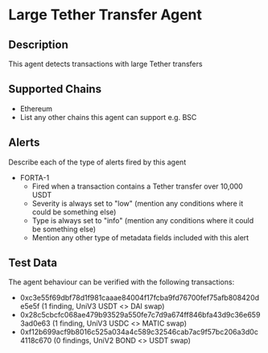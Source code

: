 # Large Tether Transfer Agent

## Description

This agent detects transactions with large Tether transfers

## Supported Chains

- Ethereum
- List any other chains this agent can support e.g. BSC

## Alerts

Describe each of the type of alerts fired by this agent

- FORTA-1
  - Fired when a transaction contains a Tether transfer over 10,000 USDT
  - Severity is always set to "low" (mention any conditions where it could be something else)
  - Type is always set to "info" (mention any conditions where it could be something else)
  - Mention any other type of metadata fields included with this alert

## Test Data

The agent behaviour can be verified with the following transactions:

- 0xc3e55f69dbf78d1f981caaae84004f17fcba9fd76700fef75afb808420de5e5f (1 finding, UniV3 USDT <> DAI swap)
- 0x28c5cbcfc068ae479b93529a550fe7c7d9a674ff846bfa43d9c36e6593ad0e63 (1 finding, UniV3 USDC <> MATIC swap)
- 0xf12b699acf9b8016c525a034a4c589c32546cab7ac9f57bc206a3d0c4118c670 (0 findings, UniV2 BOND <> USDT swap)